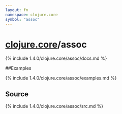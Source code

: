 ```yaml
---
layout: fn
namespace: clojure.core
symbol: "assoc"
---
```


# [clojure.core](../)/assoc

{% include 1.4.0/clojure.core/assoc/docs.md %}

##Examples

{% include 1.4.0/clojure.core/assoc/examples.md %}
## Source
{% include 1.4.0/clojure.core/assoc/src.md %}

